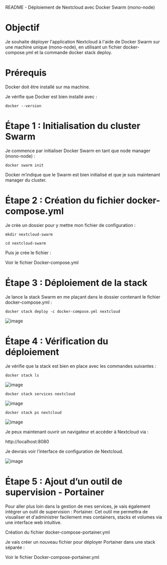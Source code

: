 README - Déploiement de Nextcloud avec Docker Swarm (mono-node)

# Objectif

Je souhaite déployer l'application Nextcloud à l'aide de Docker Swarm sur une machine unique (mono-node), en utilisant un fichier docker-compose.yml et la commande docker stack deploy.

# Prérequis

Docker doit être installé sur ma machine.

Je vérifie que Docker est bien installé avec :

`docker --version`

# Étape 1 : Initialisation du cluster Swarm

Je commence par initialiser Docker Swarm en tant que node manager (mono-node) :

`docker swarm init`

Docker m’indique que le Swarm est bien initialisé et que je suis maintenant manager du cluster.

# Étape 2 : Création du fichier docker-compose.yml

Je crée un dossier pour y mettre mon fichier de configuration :

`mkdir nextcloud-swarm`

`cd nextcloud-swarm`

Puis je crée le fichier :

Voir le fichier Docker-compose.yml

# Étape 3 : Déploiement de la stack

Je lance la stack Swarm en me plaçant dans le dossier contenant le fichier docker-compose.yml :

`docker stack deploy -c docker-compose.yml nextcloud`

![image](https://github.com/user-attachments/assets/1f62dce5-ef3a-465f-90cd-ac18fe10f984)


# Étape 4 : Vérification du déploiement

Je vérifie que la stack est bien en place avec les commandes suivantes :

`docker stack ls`

![image](https://github.com/user-attachments/assets/e097d2e6-2f19-4d3a-8068-48ea7561f3eb)


`docker stack services nextcloud`

![image](https://github.com/user-attachments/assets/8919d6d2-f230-444a-b6ed-f80f82380200)

`docker stack ps nextcloud`

![image](https://github.com/user-attachments/assets/cd517083-ba7d-4f59-91c3-32bd892ffdd4)

Je peux maintenant ouvrir un navigateur et accéder à Nextcloud via :

http://localhost:8080

Je devrais voir l’interface de configuration de Nextcloud.

![image](https://github.com/user-attachments/assets/77635a0e-1500-4cf4-ac99-6ceae156062d)


# Étape 5 : Ajout d’un outil de supervision - Portainer

Pour aller plus loin dans la gestion de mes services, je vais également intégrer un outil de supervision : Portainer. Cet outil me permettra de visualiser et d'administrer facilement mes containers, stacks et volumes via une interface web intuitive.

Création du fichier docker-compose-portainer.yml

Je vais créer un nouveau fichier pour déployer Portainer dans une stack séparée :

Voir le fichier Docker-compose-portainer.yml







